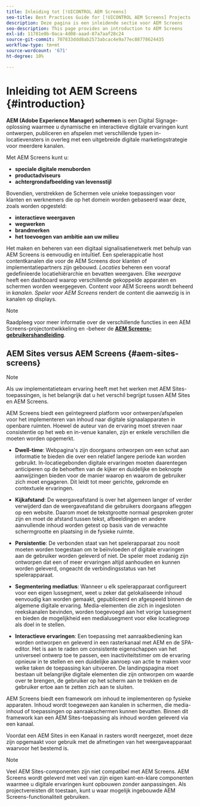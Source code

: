```yaml
---
title: Inleiding tot [!UICONTROL AEM Screens]
seo-title: Best Practices Guide for [!UICONTROL AEM Screens] Projects
description: Deze pagina is een inleidende sectie voor AEM Screens
seo-description: This page provides an introduction to AEM Screens
exl-id: 11781e0b-0aca-4d08-aaad-87a7aaf28c24
source-git-commit: 707833ddd8ab2573abcac4e9a77ec88778624435
workflow-type: tm+mt
source-wordcount: '671'
ht-degree: 10%

---
```


# Inleiding tot AEM Screens {#introduction}

**AEM (Adobe Experience Manager) schermen** is een Digital Signage-oplossing waarmee u dynamische en interactieve digitale ervaringen kunt ontwerpen, publiceren en afspelen met verschillende typen in-locatievensters in overleg met een uitgebreide digitale marketingstrategie voor meerdere kanalen.

Met AEM Screens kunt u:

* **speciale digitale menuborden**
* **productadviseurs**
* **achtergrondafbeelding van levensstijl**

Bovendien, verstrekken de Schermen vele unieke toepassingen voor klanten en werknemers die op het domein worden gebaseerd waar deze, zoals worden opgesteld:

* **interactieve weergaven**
* **wegwerken**
* **brandmerken**
* **het toevoegen van ambitie aan uw milieu**

Het maken en beheren van een digitaal signalisatienetwerk met behulp van AEM Screens is eenvoudig en intuïtief. Een spelerappicatie host contentkanalen die voor de AEM Screens door klanten of implementatiepartners zijn gebouwd. *Locaties* beheren een vooraf gedefinieerde locatiehiërarchie en bevatten weergaven. Elke *weergave* heeft een dashboard waarop verschillende gekoppelde apparaten en schermen worden weergegeven. Content voor AEM Screens wordt beheerd in *kanalen*. *Speler voor AEM Screens* rendert de content die aanwezig is in kanalen op displays.



>[!NOTE]
>
>Raadpleeg voor meer informatie over de verschillende functies in een AEM Screens-projectontwikkeling en -beheer de **[AEM Screens-gebruikershandleiding](https://helpx.adobe.com/experience-manager/6-5/screens/user-guide.html)**.

## AEM Sites versus AEM Screens {#aem-sites-screens}

>[!NOTE]
>
>Als uw implementatieteam ervaring heeft met het werken met AEM Sites-toepassingen, is het belangrijk dat u het verschil begrijpt tussen AEM Sites en AEM Screens.

AEM Screens biedt een geïntegreerd platform voor ontwerpen/afspelen voor het implementeren van inhoud naar digitale signaalapparaten in openbare ruimten. Hoewel de auteur van de ervaring moet streven naar consistentie op het web en in-venue kanalen, zijn er enkele verschillen die moeten worden opgemerkt.

* **Dwell-time**: Webpagina&#39;s zijn doorgaans ontworpen om een schat aan informatie te bieden die over een relatief langere periode kan worden gebruikt. In-locatiegebonden digitale ervaringen moeten daarentegen anticiperen op de behoeften van de kijker en duidelijke en beknopte aanwijzingen bieden voor de manier waarop en waarom de gebruiker zich moet engageren. Dit leidt tot meer gerichte, gekromde en contextuele ervaringen.

* **Kijkafstand**: De weergaveafstand is over het algemeen langer of verder verwijderd dan de weergaveafstand die gebruikers doorgaans afleggen op een website. Daarom moet de tekstgrootte normaal gesproken groter zijn en moet de afstand tussen tekst, afbeeldingen en andere aanvullende inhoud worden getest op basis van de verwachte schermgrootte en plaatsing in de fysieke ruimte.

* **Persistentie**: De verbonden staat van het spelerapparaat zou nooit moeten worden toegestaan om te beïnvloeden of digitale ervaringen aan de gebruiker worden geleverd of niet. De speler moet zodanig zijn ontworpen dat een of meer ervaringen altijd aanhouden en kunnen worden geleverd, ongeacht de verbindingsstatus van het spelerapparaat.

* **Segmentering mediatlus**: Wanneer u elk spelerapparaat configureert voor een eigen lussegment, weet u zeker dat gelokaliseerde inhoud eenvoudig kan worden gemaakt, gepubliceerd en afgespeeld binnen de algemene digitale ervaring. Media-elementen die zich in ingesloten reekskanalen bevinden, worden toegevoegd aan het vorige lussegment en bieden de mogelijkheid een medialusegment voor elke locatiegroep als doel in te stellen.

* **Interactieve ervaringen**: Een toepassing met aanraakbediening kan worden ontworpen en geleverd in een rasterkanaal met AEM en de SPA-editor. Het is aan te raden om consistente eigenschappen van het universeel ontwerp toe te passen, een inactiviteitstimer om de ervaring opnieuw in te stellen en een duidelijke aanroep van actie te maken voor welke taken de toepassing kan uitvoeren. De landingspagina moet bestaan uit belangrijke digitale elementen die zijn ontworpen om waarde over te brengen, de gebruiker op het scherm aan te trekken en de gebruiker ertoe aan te zetten zich aan te sluiten.

AEM Screens biedt een framework om inhoud te implementeren op fysieke apparaten. Inhoud wordt toegewezen aan kanalen in schermen, die media-inhoud of toepassingen op aanraakschermen kunnen bevatten. Binnen dit framework kan een AEM Sites-toepassing als inhoud worden geleverd via een kanaal.

Voordat een AEM Sites in een Kanaal in rasters wordt neergezet, moet deze zijn opgemaakt voor gebruik met de afmetingen van het weergaveapparaat waarvoor het bestemd is.

>[!NOTE]
>Veel AEM Sites-componenten zijn niet compatibel met AEM Screens. AEM Screens wordt geleverd met veel van zijn eigen kant-en-klare componenten waarmee u digitale ervaringen kunt opbouwen zonder aanpassingen. Als projectvereisten dit toestaan, kunt u waar mogelijk ingebouwde AEM Screens-functionaliteit gebruiken.

